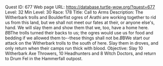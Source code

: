 Quest ID: 677
Web page URL: https://database.turtle-wow.org/?quest=677
Level: 32
Min Level: 30
Race: 178
Title: Call to Arms
Description: The Witherbark trolls and Boulderfist ogres of Arathi are working together to rid us from this land, but we shall not meet our fates at their, or anyone else's, hand. We will slay them and show them that we, too, have a home here. $B$BThe trolls turned their backs to us; the ogres would use us for food and bedding if we allowed them to--these things shall not be.$B$BWe start our attack on the Witherbark trolls to the south of here. Slay them in droves, and only return when their camps run thick with blood.
Objective: Slay 10 Witherbark Axe Throwers, 10 Headhunters and 8 Witch Doctors, and return to Drum Fel in the Hammerfall outpost.
